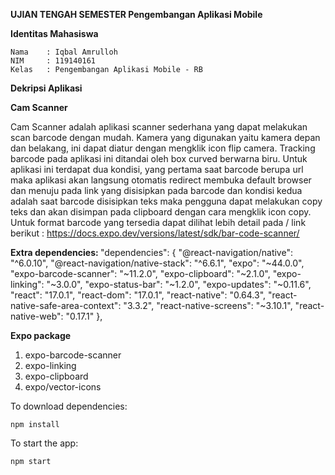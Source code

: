 <b> UJIAN TENGAH SEMESTER </b>
<b> Pengembangan Aplikasi Mobile</b>

<b>Identitas Mahasiswa</b>

    Nama    : Iqbal Amrulloh
    NIM     : 119140161
    Kelas   : Pengembangan Aplikasi Mobile - RB

<b> Dekripsi Aplikasi </b>

<b> Cam Scanner </b>

Cam Scanner adalah aplikasi scanner sederhana yang dapat melakukan scan barcode dengan mudah. 
Kamera yang digunakan yaitu kamera depan dan belakang, ini dapat diatur dengan mengklik icon flip camera. 
Tracking barcode pada aplikasi ini ditandai oleh box curved berwarna biru.
Untuk aplikasi ini terdapat dua kondisi, yang pertama saat barcode berupa url maka aplikasi akan langsung otomatis 
redirect membuka default browser dan menuju pada link yang disisipkan pada barcode dan kondisi kedua adalah saat barcode disisipkan teks maka 
pengguna dapat melakukan copy teks dan akan disimpan pada clipboard dengan cara mengklik icon copy. Untuk format barcode yang tersedia dapat dilihat lebih detail pada /
link berikut : https://docs.expo.dev/versions/latest/sdk/bar-code-scanner/

<b> Extra dependencies: </b>
        "dependencies": {
          "@react-navigation/native": "^6.0.10",
          "@react-navigation/native-stack": "^6.6.1",
          "expo": "~44.0.0",
          "expo-barcode-scanner": "~11.2.0",
          "expo-clipboard": "~2.1.0",
          "expo-linking": "~3.0.0",
          "expo-status-bar": "~1.2.0",
          "expo-updates": "~0.11.6",
          "react": "17.0.1",
          "react-dom": "17.0.1",
          "react-native": "0.64.3",
          "react-native-safe-area-context": "3.3.2",
          "react-native-screens": "~3.10.1",
          "react-native-web": "0.17.1"
        },

<b> Expo package </b>
  1. expo-barcode-scanner
  2. expo-linking
  3. expo-clipboard
  4. expo/vector-icons

To download dependencies:

    npm install


To start the app:

    npm start


